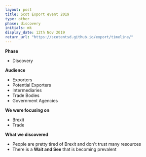 ```yaml
---
layout: post
title: Scot Export event 2019
type: other
phase: discovery
initials: mk
display_date: 12th Nov 2019
return_url: "https://scotentsd.github.io/export/timeline/"
---
```


**Phase**
- Discovery



**Audience**
- Exporters
- Potential Exporters
- Intermediaries
- Trade Bodies
- Government Agencies

**We were focusing on**
- Brexit
- Trade

**What we discovered**
- People are pretty tired of Brexit and don't trust many resources
- There is a **Wait and See** that is becoming prevalent

<!--more-->
